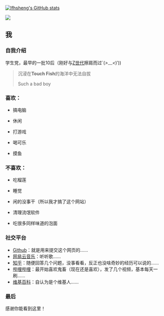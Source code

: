 [![lfhsheng's GitHub stats](https://github-readme-stats.vercel.app/api?username=lfhsheng)](https://github.com/anuraghazra/github-readme-stats)

<a href="https://lfhsheng.top" align="center"><img align="center" src="https://img.shields.io/badge/Blog-lfhsheng.top-yellow"></a>

## 我

### 自我介绍

学生党，最早的一批10后（刚好与[Z世代](https://baike.baidu.com/item/Z%E4%B8%96%E4%BB%A3/20808405)擦肩而过`(*>﹏<*)′))

> 
>沉浸在**Touch Fish**的海洋中无法自拔
>
> Such a bad boy

### 喜欢：

- 搞电脑

- 休闲

- 打游戏

- 喝可乐

- 摸鱼

### 不喜欢：

- 吃榴莲

- 睡觉

- 闲的没事干（所以我才搞了这个网站）

- 清理流氓软件

- 吃很多同样味道的泡面

### 社交平台

- [Github](https://github.com/lfhsheng)：就是用来提交这个网页的……
- [网易云音乐](https://music.163.com/#/user/home?id=1855993727)：听听歌……
- [知乎](https://www.zhihu.com/people/ling-feng-han-sheng)：随便回答几个问题，没事看看，反正也没啥奇妙的经历可以说的……
- [哔哩哔哩](https://space.bilibili.com/513762438)：最开始喜欢鬼畜（现在还是喜欢），发了几个视频，基本每天一刷……
- [维基百科](https://zh.wikipedia.org/wiki/User:%E6%B3%A0%E9%A3%8E%E5%AF%92%E5%A3%B0)：自认为是个维基人……

### 最后

感谢你能看到这里！
